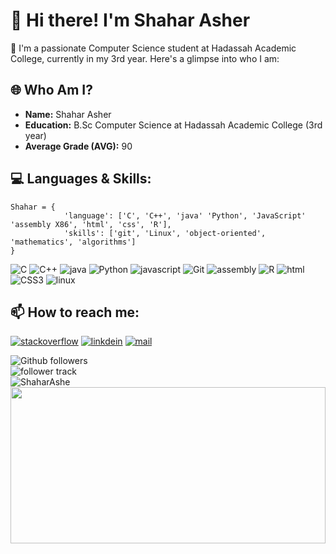 <div>
    <div>
        <h1>👋 Hi there! I'm Shahar Asher</h1>
    </div>
    <div>
        <p>🚀 I'm a passionate Computer Science student at Hadassah Academic College, currently in my 3rd year. Here's a glimpse into who I am:</p>
    </div>
    <div>
        <h2>🌐 Who Am I?</h2>
    </div>
    <div>
        <ul>
            <li><b>Name:</b> Shahar Asher</li>
            <li><b>Education:</b> B.Sc Computer Science at Hadassah Academic College (3rd year)</li>
            <li><b>Average Grade (AVG):</b> 90</li>
        </ul>
    </div>
    <div>
        <h2>💻 Languages & Skills:</h2>
    </div>
    <div>
        <pre><code>Shahar = {
            'language': ['C', 'C++', 'java' 'Python', 'JavaScript' 'assembly X86', 'html', 'css', 'R'],
            'skills': ['git', 'Linux', 'object-oriented', 'mathematics', 'algorithms']
}</code></pre>
    </div>
    <div>
        <img src="https://img.shields.io/badge/c%20-%2300599C.svg?&style=for-the-badge&logo=c&logoColor=white" alt="C"/>
        <img src="https://img.shields.io/badge/c++%20-%2300599C.svg?&style=for-the-badge&logo=c%2B%2B&logoColor=white" alt="C++"/>
        <img src="https://img.shields.io/badge/Java-007396?&style=for-the-badge&logo=java" alt="java"/>
        <img src="https://img.shields.io/badge/python%20-%2314354C.svg?&style=for-the-badge&logo=python&logoColor=white" alt="Python"/>
        <img src="https://img.shields.io/badge/JavaScript-F7DF1E?&style=for-the-badge&logo=javascript&logoColor=black" alt="javascript"/>
        <img src="https://img.shields.io/badge/git%20-%23F05033.svg?&style=for-the-badge&logo=git&logoColor=white" alt="Git"/>
        <img src="https://img.shields.io/badge/Assembly-blueviolet?&style=for-the-badge&logo=assemblyscript" alt="assembly"/>
        <img src="https://img.shields.io/badge/Language-R-blue?&style=for-the-badge&logo=r&logoColor=white" alt="R"/>
        <img src="https://img.shields.io/badge/HTML5-red?&style=for-the-badge&logo=html5&logoColor=white" alt="html"/>
        <img src="https://img.shields.io/badge/CSS3-blue?&style=for-the-badge&logo=css3&logoColor=white" alt="CSS3"/>
        <img src="https://img.shields.io/badge/OS-Linux-blue?&style=for-the-badge&logo=linux&logoColor=white" alt="linux"/>
    </div>
    <div>
        <h2> 📫 How to reach me: </h2>
    </div>
    <div>
        <p>
            <a href="https://stackoverflow.com/users/20755219/shahar"><img src="https://img.shields.io/badge/Stack%20Overflow-grey?style=for-the-badge&logo=stackoverflow" alt="stackoverflow"/></a>
            <a href="https://www.linkedin.com/in/shahar-asher-71ba82219/"><img src="https://img.shields.io/badge/LinkedIn-0077B5?style=for-the-badge&logo=linkedin&logoColor=white" alt="linkdein"/></a>
            <a href="mailto:shaharas30@gmail.com"><img src="https://img.shields.io/badge/Contact%20me-Email-blue?style=for-the-badge&logo=mail.ru&logoColor=white" alt="mail"/></a>
        </p>
    </div>
    <div>
    <div>
        <div>
            <img src="https://img.shields.io/github/followers/ShaharAshe?style=social&label=Follow" alt="Github followers"/>
        </div>
        <div>
            <img src="https://komarev.com/ghpvc/?username=ShaharAshe&style=flat-square" alt="follower track">
        </div>
    </div>
        <img src="https://github-readme-stats.vercel.app/api/top-langs?username=ShaharAshe&show_icons=true&locale=en&layout=compact" alt="ShaharAshe" />
    </div>
    <div>
        <img align="center" src="https://media.giphy.com/media/g9wbFB61YEh1u/giphy.gif" width="100%" height="250px"/>
    </div>
</div>
<!--<code><img height="20" src="https://raw.githubusercontent.com/github/explore/80688e429a7d4ef2fca1e82350fe8e3517d3494d/topics/c/c.png" alt="C"></code>
      <code><img height="20" src="https://raw.githubusercontent.com/github/explore/80688e429a7d4ef2fca1e82350fe8e3517d3494d/topics/cpp/cpp.png" alt="C++"></code>
      <code><img height="20" src="https://raw.githubusercontent.com/github/explore/80688e429a7d4ef2fca1e82350fe8e3517d3494d/topics/java/java.png" alt="Java"></code>
      <code><img height="20" src="https://raw.githubusercontent.com/github/explore/80688e429a7d4ef2fca1e82350fe8e3517d3494d/topics/python/python.png" alt="Python"></code>
      <code><img height="20" src="https://raw.githubusercontent.com/github/explore/80688e429a7d4ef2fca1e82350fe8e3517d3494d/topics/javascript/javascript.png" alt="JavaScript"></code>
      <code><img height="20" src="https://raw.githubusercontent.com/github/explore/80688e429a7d4ef2fca1e82350fe8e3517d3494d/topics/git/git.png" alt="Git"></code>
      <code><img height="20" src="https://raw.githubusercontent.com/github/explore/main/topics/assembly/assembly.png" alt="Assembly"></code>
      <code><img height="20" src="https://raw.githubusercontent.com/github/explore/main/topics/r/r.png" alt="R"></code>
      <code><img height="20" src="https://raw.githubusercontent.com/github/explore/main/topics/html/html.png" alt="HTML5"></code>
      <code><img height="20" src="https://raw.githubusercontent.com/github/explore/main/topics/css/css.png" alt="CSS3"></code>
      <code><img height="20" src="https://raw.githubusercontent.com/github/explore/main/topics/linux/linux.png" alt="Linux"></code>-->

<!--<img src="https://github-readme-stats.vercel.app/api?username=ShaharAshe&show_icons=true&theme=gotham" alt="ShaharAshe" />-->
